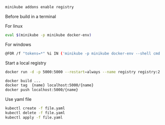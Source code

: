 ```sh
minikube addons enable registry
```

Before build in a terminal

For linux

```sh
eval $(minikube -p minikube docker-env)
```

For windows

```sh
@FOR /f "tokens=*" %i IN ('minikube -p minikube docker-env --shell cmd') DO @%i
```

Start a local registry

```sh
docker run -d -p 5000:5000 --restart=always --name registry registry:2
```

```sh
docker build ...
docker tag  {name} localhost:5000/{name}
docker push localhost:5000/{name}
```

Use yaml file

```sh
kubectl create -f file.yaml
kubectl delete -f file.yaml
kubectl apply -f file.yaml
```
